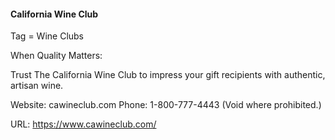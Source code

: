 #### California Wine Club

Tag = Wine Clubs

When Quality Matters: 

Trust The California Wine Club to impress your gift recipients with authentic, artisan wine. 

Website: cawineclub.com
Phone: 1-800-777-4443 (Void where prohibited.) 

URL: https://www.cawineclub.com/
